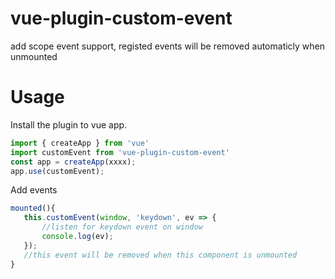 # vue-plugin-custom-event
add scope event support, registed events will be removed automaticly when unmounted

# Usage

Install the plugin to vue app.
 
 ```javascript
import { createApp } from 'vue'
import customEvent from 'vue-plugin-custom-event'
const app = createApp(xxxx);
app.use(customEvent);
 ```
Add events

 ```javascript
mounted(){
	this.customEvent(window, 'keydown', ev => {
		//listen for keydown event on window
		console.log(ev);
	});
	//this event will be removed when this component is unmounted
}
```